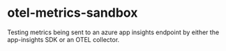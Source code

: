 # otel-metrics-sandbox
Testing metrics being sent to an azure app insights endpoint by either the app-insights SDK or an OTEL collector. 
